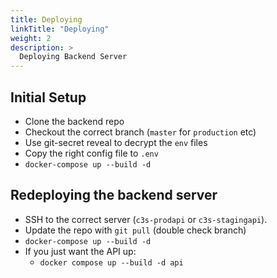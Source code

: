 ```yaml
---
title: Deploying
linkTitle: "Deploying"
weight: 2
description: >
  Deploying Backend Server
---
```


## Initial Setup

* Clone the backend repo
* Checkout the correct branch (`master` for `production` etc)
* Use git-secret reveal to decrypt the `env` files
* Copy the right config file to `.env`
* `docker-compose up --build -d`

## Redeploying the backend server

* SSH to the correct server (`c3s-prodapi` or `c3s-stagingapi`).
* Update the repo with `git pull` (double check branch)
* `docker-compose up --build -d`
* If you just want the API up:
  * `docker compose up --build -d api`

